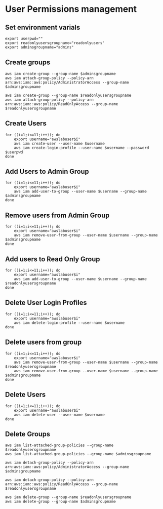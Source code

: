 # User Permissions management

## Set environment varials
```
export userpwd=""
export readonlyusersgroupname="readonlyusers"
export adminsgroupname="admins"
```

## Create groups
```
aws iam create-group --group-name $adminsgroupname
aws iam attach-group-policy --policy-arn arn:aws:iam::aws:policy/AdministratorAccess --group-name $adminsgroupname
```

```
aws iam create-group --group-name $readonlyusersgroupname
aws iam attach-group-policy --policy-arn arn:aws:iam::aws:policy/ReadOnlyAccess --group-name $readonlyusersgroupname
```

## Create Users
```
for ((i=1;i<=11;i++)); do
	export username="awslabuser$i"
	aws iam create-user --user-name $username
	aws iam create-login-profile --user-name $username --password $userpwd
done
```

## Add Users to Admin Group
```
for ((i=1;i<=11;i++)); do
	export username="awslabuser$i"
	aws iam add-user-to-group --user-name $username --group-name $adminsgroupname
done
```

## Remove users from Admin Group
```
for ((i=1;i<=11;i++)); do
	export username="awslabuser$i"
    aws iam remove-user-from-group --user-name $username --group-name $adminsgroupname
done
```

## Add users to Read Only Group
```
for ((i=1;i<=11;i++)); do
	export username="awslabuser$i"
    aws iam add-user-to-group --user-name $username --group-name $readonlyusersgroupname
done
```

## Delete User Login Profiles
```
for ((i=1;i<=11;i++)); do
	export username="awslabuser$i"
    aws iam delete-login-profile --user-name $username
done
```

## Delete users from group
```
for ((i=1;i<=11;i++)); do
	export username="awslabuser$i"
    aws iam remove-user-from-group --user-name $username --group-name $readonlyusersgroupname
    aws iam remove-user-from-group --user-name $username --group-name $adminsgroupname
done
```

## Delete Users
```
for ((i=1;i<=11;i++)); do
    export username="awslabuser$i"
    aws iam delete-user --user-name $username
done
```

## Delete Groups
```
aws iam list-attached-group-policies --group-name $readonlyusersgroupname
aws iam list-attached-group-policies --group-name $adminsgroupname
```

```
aws iam detach-group-policy --policy-arn arn:aws:iam::aws:policy/AdministratorAccess --group-name $adminsgroupname
```

```
aws iam detach-group-policy --policy-arn arn:aws:iam::aws:policy/ReadOnlyAccess --group-name $readonlyusersgroupname
```

```
aws iam delete-group --group-name $readonlyusersgroupname
aws iam delete-group --group-name $adminsgroupname
```
